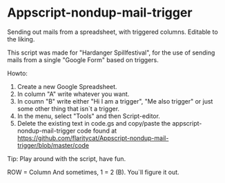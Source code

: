 # Appscript-nondup-mail-trigger
Sending out mails from a spreadsheet, with triggered columns. Editable to the liking.

This script was made for "Hardanger Spillfestival", for the use of sending mails from a single "Google Form" based on triggers.

Howto:
1. Create a new Google Spreadsheet.
2. In column "A" write whatever you want.
3. In coumn "B" write either "Hi I am a trigger", "Me also trigger" or just some other thing that isn`t a trigger.
4. In the menu, select "Tools" and then Script-editor.
5. Delete the existing text in code.gs and copy/paste the appscript-nondup-mail-trigger code found at
https://github.com/flaritycat/Appscript-nondup-mail-trigger/blob/master/code

Tip: Play around with the script, have fun.

ROW = Column
And sometimes, 1 = 2 (B). You`ll figure it out.

